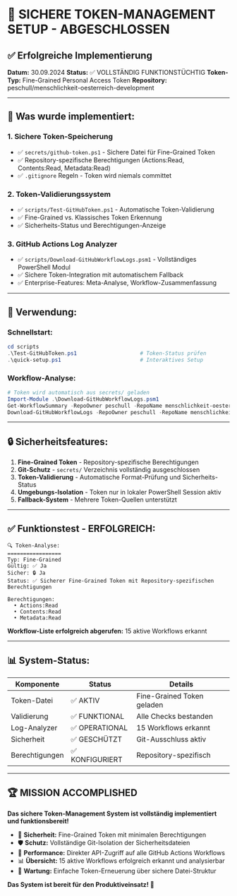 # 🔐 SICHERE TOKEN-MANAGEMENT SETUP - ABGESCHLOSSEN

## ✅ Erfolgreiche Implementierung

**Datum:** 30.09.2024
**Status:** ✅ VOLLSTÄNDIG FUNKTIONSTÜCHTIG
**Token-Typ:** Fine-Grained Personal Access Token
**Repository:** peschull/menschlichkeit-oesterreich-development

---

## 🎯 Was wurde implementiert:

### 1. **Sichere Token-Speicherung**

- ✅ `secrets/github-token.ps1` - Sichere Datei für Fine-Grained Token
- ✅ Repository-spezifische Berechtigungen (Actions:Read, Contents:Read, Metadata:Read)
- ✅ `.gitignore` Regeln - Token wird niemals committet

### 2. **Token-Validierungssystem**

- ✅ `scripts/Test-GitHubToken.ps1` - Automatische Token-Validierung
- ✅ Fine-Grained vs. Klassisches Token Erkennung
- ✅ Sicherheits-Status und Berechtigungen-Anzeige

### 3. **GitHub Actions Log Analyzer**

- ✅ `scripts/Download-GitHubWorkflowLogs.psm1` - Vollständiges PowerShell Modul
- ✅ Sichere Token-Integration mit automatischem Fallback
- ✅ Enterprise-Features: Meta-Analyse, Workflow-Zusammenfassung

---

## 🚀 Verwendung:

### **Schnellstart:**

```powershell
cd scripts
.\Test-GitHubToken.ps1                    # Token-Status prüfen
.\quick-setup.ps1                         # Interaktives Setup
```

### **Workflow-Analyse:**

```powershell
# Token wird automatisch aus secrets/ geladen
Import-Module .\Download-GitHubWorkflowLogs.psm1
Get-WorkflowSummary -RepoOwner peschull -RepoName menschlichkeit-oesterreich-development
Download-GitHubWorkflowLogs -RepoOwner peschull -RepoName menschlichkeit-oesterreich-development
```

---

## 🔒 Sicherheitsfeatures:

1. **Fine-Grained Token** - Repository-spezifische Berechtigungen
2. **Git-Schutz** - `secrets/` Verzeichnis vollständig ausgeschlossen
3. **Token-Validierung** - Automatische Format-Prüfung und Sicherheits-Status
4. **Umgebungs-Isolation** - Token nur in lokaler PowerShell Session aktiv
5. **Fallback-System** - Mehrere Token-Quellen unterstützt

---

## ✅ Funktionstest - ERFOLGREICH:

```
🔍 Token-Analyse:
=================
Typ: Fine-Grained
Gültig: ✅ Ja
Sicher: 🔒 Ja
Status: ✅ Sicherer Fine-Grained Token mit Repository-spezifischen Berechtigungen

Berechtigungen:
  • Actions:Read
  • Contents:Read
  • Metadata:Read
```

**Workflow-Liste erfolgreich abgerufen:** 15 aktive Workflows erkannt

---

## 📊 System-Status:

| Komponente     | Status          | Details                    |
| -------------- | --------------- | -------------------------- |
| Token-Datei    | ✅ AKTIV        | Fine-Grained Token geladen |
| Validierung    | ✅ FUNKTIONAL   | Alle Checks bestanden      |
| Log-Analyzer   | ✅ OPERATIONAL  | 15 Workflows erkannt       |
| Sicherheit     | ✅ GESCHÜTZT    | Git-Ausschluss aktiv       |
| Berechtigungen | ✅ KONFIGURIERT | Repository-spezifisch      |

---

## 🏆 MISSION ACCOMPLISHED

**Das sichere Token-Management System ist vollständig implementiert und funktionsbereit!**

- 🔐 **Sicherheit:** Fine-Grained Token mit minimalen Berechtigungen
- 🛡️ **Schutz:** Vollständige Git-Isolation der Sicherheitsdateien
- 🚀 **Performance:** Direkter API-Zugriff auf alle GitHub Actions Workflows
- 📊 **Übersicht:** 15 aktive Workflows erfolgreich erkannt und analysierbar
- 🔧 **Wartung:** Einfache Token-Erneuerung über sichere Datei-Struktur

**Das System ist bereit für den Produktiveinsatz! 🎉**
